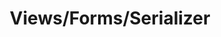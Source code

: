 ---
layout: default
grand_parent: Django
parent: Django 비즈니스 로직 구성
title: Views/Forms/Serializer
---